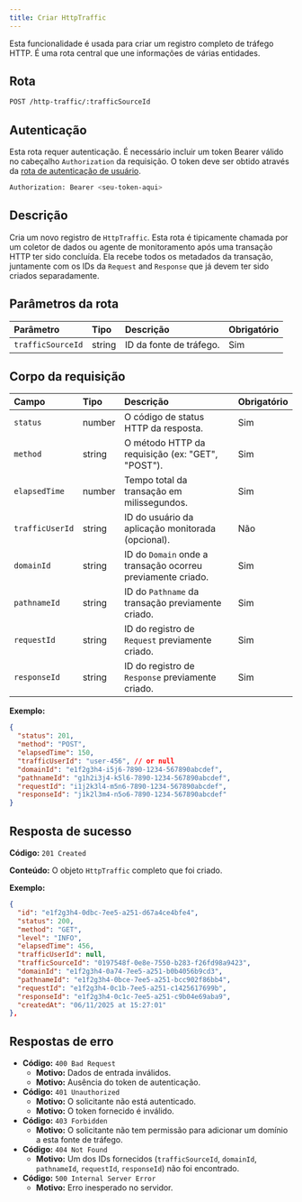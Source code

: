 ```yaml
---
title: Criar HttpTraffic
---
```


Esta funcionalidade é usada para criar um registro completo de tráfego HTTP. É uma rota central que une informações de várias entidades.

## Rota

```bash
POST /http-traffic/:trafficSourceId
```

## Autenticação

Esta rota requer autenticação. É necessário incluir um token Bearer válido no cabeçalho `Authorization` da requisição. O token deve ser obtido através da [rota de autenticação de usuário](/ptbr/user/authuser/).

```bash
Authorization: Bearer <seu-token-aqui>
```

## Descrição

Cria um novo registro de `HttpTraffic`. Esta rota é tipicamente chamada por um coletor de dados ou agente de monitoramento após uma transação HTTP ter sido concluída. Ela recebe todos os metadados da transação, juntamente com os IDs da `Request` and `Response` que já devem ter sido criados separadamente.

## Parâmetros da rota

| Parâmetro         | Tipo   | Descrição               | Obrigatório |
| :---------------- | :----- | :---------------------- | :---------- |
| `trafficSourceId` | string | ID da fonte de tráfego. | Sim         |

## Corpo da requisição

| Campo           | Tipo   | Descrição                                                   | Obrigatório |
| :-------------- | :----- | :---------------------------------------------------------- | :---------- |
| `status`        | number | O código de status HTTP da resposta.                        | Sim         |
| `method`        | string | O método HTTP da requisição (ex: "GET", "POST").            | Sim         |
| `elapsedTime`   | number | Tempo total da transação em milissegundos.                  | Sim         |
| `trafficUserId` | string | ID do usuário da aplicação monitorada (opcional).           | Não         |
| `domainId`      | string | ID do `Domain` onde a transação ocorreu previamente criado. | Sim         |
| `pathnameId`    | string | ID do `Pathname` da transação previamente criado.           | Sim         |
| `requestId`     | string | ID do registro de `Request` previamente criado.             | Sim         |
| `responseId`    | string | ID do registro de `Response` previamente criado.            | Sim         |

**Exemplo:**

```json
{
  "status": 201,
  "method": "POST",
  "elapsedTime": 150,
  "trafficUserId": "user-456", // or null
  "domainId": "e1f2g3h4-i5j6-7890-1234-567890abcdef",
  "pathnameId": "g1h2i3j4-k5l6-7890-1234-567890abcdef",
  "requestId": "i1j2k3l4-m5n6-7890-1234-567890abcdef",
  "responseId": "j1k2l3m4-n5o6-7890-1234-567890abcdef"
}
```

## Resposta de sucesso

**Código:** `201 Created`

**Conteúdo:** O objeto `HttpTraffic` completo que foi criado.

**Exemplo:**

```json
{
  "id": "e1f2g3h4-0dbc-7ee5-a251-d67a4ce4bfe4",
  "status": 200,
  "method": "GET",
  "level": "INFO",
  "elapsedTime": 456,
  "trafficUserId": null,
  "trafficSourceId": "0197548f-0e8e-7550-b283-f26fd98a9423",
  "domainId": "e1f2g3h4-0a74-7ee5-a251-b0b4056b9cd3",
  "pathnameId": "e1f2g3h4-0bce-7ee5-a251-bcc902f86bb4",
  "requestId": "e1f2g3h4-0c1b-7ee5-a251-c1425617699b",
  "responseId": "e1f2g3h4-0c1c-7ee5-a251-c9b04e69aba9",
  "createdAt": "06/11/2025 at 15:27:01"
},
```

## Respostas de erro

- **Código:** `400 Bad Request`
  - **Motivo:** Dados de entrada inválidos.
  - **Motivo:** Ausência do token de autenticação.
- **Código:** `401 Unauthorized`
  - **Motivo:** O solicitante não está autenticado.
  - **Motivo:** O token fornecido é inválido.
- **Código:** `403 Forbidden`
  - **Motivo:** O solicitante não tem permissão para adicionar um domínio a esta fonte de tráfego.
- **Código:** `404 Not Found`
  - **Motivo:** Um dos IDs fornecidos (`trafficSourceId`, `domainId`, `pathnameId`, `requestId`, `responseId`) não foi encontrado.
- **Código:** `500 Internal Server Error`
  - **Motivo:** Erro inesperado no servidor.
